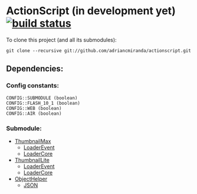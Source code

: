 ActionScript (in development yet) [![build status][travis_build_status_image]][travis_build_status_url]
=================================

To clone this project (and all its submodules):

    git clone --recursive git://github.com/adriancmiranda/actionscript.git

## Dependencies:
### Config constants:
    
    CONFIG::SUBMODULE (boolean)
    CONFIG::FLASH_10_1 (boolean)
    CONFIG::WEB (boolean)
    CONFIG::AIR (boolean)

### Submodule:
* [ThumbnailMax][ThumbnailMax]
	*   [LoaderEvent][LoaderEvent]
	*   [LoaderCore][LoaderCore]
* [ThumbnailLite][ThumbnailLite]
	*   [LoaderEvent][LoaderEvent]
	*   [LoaderCore][LoaderCore]
* [ObjectHelper][ObjectHelper]
	*   [JSON][JSON]

[travis_build_status_image]: https://travis-ci.org/adriancmiranda/actionscript.png?branch=master
[travis_build_status_url]: https://travis-ci.org/adriancmiranda/actionscript "build status"

[ThumbnailMax]: https://github.com/adriancmiranda/actionscript/blob/master/source/com/am/display/ThumbnailMax.as "com.am.display.ThumbnailMax"
[ThumbnailLite]: https://github.com/adriancmiranda/actionscript/blob/master/source/com/am/display/ThumbnailLite.as "com.am.display.ThumbnailLite"
[ObjectHelper]: https://github.com/adriancmiranda/actionscript/blob/master/source/com/am/utils/ObjectHelper.as "com.am.utils.ObjectHelper"

[LoaderEvent]: https://github.com/greensock/GreenSock-AS3/blob/master/src/com/greensock/events/LoaderEvent.as "com.greensock.events.LoaderEvent"
[LoaderCore]: https://github.com/greensock/GreenSock-AS3/blob/master/src/com/greensock/loading/core/LoaderCore.as "com.greensock.loading.core.LoaderCore"

[JSON]: https://github.com/mikechambers/as3corelib/blob/master/src/com/adobe/serialization/json/JSON.as "com.adobe.serialization.json.JSON"

